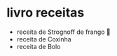 #  livro receitas
 - receita de Strognoff de frango :chicken:
 - receita de Coxinha
 - receita de Bolo
